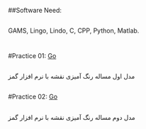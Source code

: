 ##Software Need:
##  
  GAMS, Lingo, Lindo, C, CPP, Python, Matlab.
#

#Practice 01: [Go](https://github.com/MKarimi21/University-of-Bojnurd/blob/master/IP/Practice%2001/Description)
##
  مدل اول مساله رنگ آمیزی نقشه
  با نرم افزار گمز
##  
#Practice 02: [Go](https://github.com/MKarimi21/University-of-Bojnurd/blob/master/IP/Practice%2002/Description)
##
  مدل دوم مساله رنگ آمیزی نقشه
  با نرم افزار گمز
